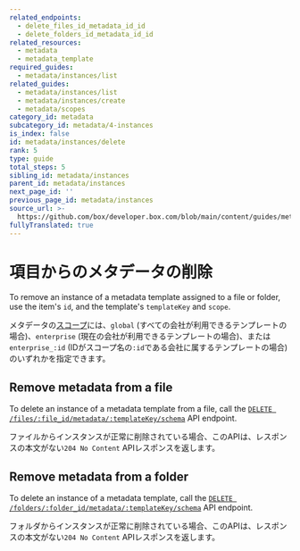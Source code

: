```yaml
---
related_endpoints:
  - delete_files_id_metadata_id_id
  - delete_folders_id_metadata_id_id
related_resources:
  - metadata
  - metadata_template
required_guides:
  - metadata/instances/list
related_guides:
  - metadata/instances/list
  - metadata/instances/create
  - metadata/scopes
category_id: metadata
subcategory_id: metadata/4-instances
is_index: false
id: metadata/instances/delete
rank: 5
type: guide
total_steps: 5
sibling_id: metadata/instances
parent_id: metadata/instances
next_page_id: ''
previous_page_id: metadata/instances
source_url: >-
  https://github.com/box/developer.box.com/blob/main/content/guides/metadata/4-instances/5-delete.md
fullyTranslated: true
---
```

# 項目からのメタデータの削除

To remove an instance of a metadata template assigned to a file or folder, use the item's `id`, and the template's `templateKey` and `scope`.

<Message>

メタデータの[スコープ][scopes]には、`global` (すべての会社が利用できるテンプレートの場合)、`enterprise` (現在の会社が利用できるテンプレートの場合)、または`enterprise_:id` (IDがスコープ名の`:id`である会社に属するテンプレートの場合) のいずれかを指定できます。

</Message>

## Remove metadata from a file

To delete an instance of a metadata template from a file, call the [`DELETE /files/:file_id/metadata/:templateKey/schema`][e_on_file] API endpoint.

<Samples id="delete_files_id_metadata_id_id">

</Samples>

ファイルからインスタンスが正常に削除されている場合、このAPIは、レスポンスの本文がない`204 No Content` APIレスポンスを返します。

## Remove metadata from a folder

To delete an instance of a metadata template, call the [`DELETE /folders/:folder_id/metadata/:templateKey/schema`][e_on_folder] API endpoint.

<Samples id="delete_folders_id_metadata_id_id">

</Samples>

フォルダからインスタンスが正常に削除されている場合、このAPIは、レスポンスの本文がない`204 No Content` APIレスポンスを返します。

[e_on_file]: e://delete_files_id_metadata_id_id

[e_on_folder]: e://delete_folders_id_metadata_id_id

[scopes]: g://metadata/scopes
